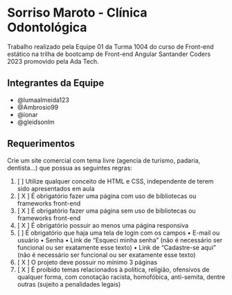 # Sorriso Maroto - Clínica Odontológica

Trabalho realizado pela Equipe 01 da Turma 1004 do curso de Front-end estático na trilha de bootcamp de Front-end Angular Santander Coders 2023 promovido pela Ada Tech.

## Integrantes da Equipe
- @lumaalmeida123
- @Ambrosio99
- @ionar
- @gleidsonlm

## Requerimentos

Crie um site comercial com tema livre (agencia de turismo, padaria, dentista...) que possua as seguintes 
regras:
1. [  ] Utilize qualquer conceito de HTML e CSS, independente de terem sido apresentados em aula
2. [ X ] É obrigatório fazer uma página com uso de bibliotecas ou frameworks front-end
3. [ X ] É obrigatório fazer uma página sem uso de bibliotecas ou frameworks front-end
4. [ X ] É obrigatório possuir ao menos uma página responsiva
5. [  ] É obrigatório que haja uma tela de login com os campos 
• E-mail ou usuário
• Senha 
• Link de “Esqueci minha senha” (não é necessário ser funcional ou ser exatamente esse texto)
• Link de “Cadastre-se aqui” (não é necessário ser funcional ou ser exatamente esse texto)
6. [ X ] O projeto deve possuir no mínimo 3 páginas
7. [ X ] É proibido temas relacionados à politica, religião, ofensivos de qualquer forma, com conotação 
racista, homofóbica, anti-semita, dentre outras (sujeito a penalidades legais)
